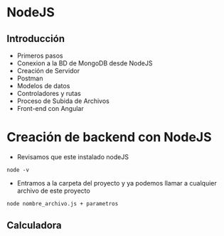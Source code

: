 # NodeJS

## Introducción

- Primeros pasos
- Conexion a la BD de MongoDB desde NodeJS
- Creación de Servidor
- Postman
- Modelos de datos
- Controladores y rutas
- Proceso de Subida de Archivos 
- Front-end con Angular

# Creación de backend con NodeJS

- Revisamos que este instalado nodeJS
```
node -v
```
- Entramos a la carpeta del proyecto y ya podemos llamar a cualquier archivo de este proyecto
```
node nombre_archivo.js + parametros
```

## Calculadora

